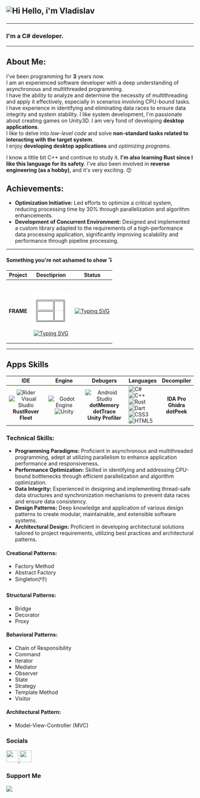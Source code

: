 ## <p align="cenet"> ![Hi](https://user-images.githubusercontent.com/18350557/176309783-0785949b-9127-417c-8b55-ab5a4333674e.gif) Hello, i'm Vladislav </p>

---

### **I'm a C# developer.**

___


## About Me:

I've been programming for **3** years now. <br>
I am an experienced software developer with a deep understanding of asynchronous and multithreaded programming. <br>
I have the ability to analyze and determine the necessity of multithreading and apply it effectively, especially in scenarios involving CPU-bound tasks. <br>
I have experience in identifying and eliminating data races to ensure data integrity and system stability.
I like system development, I'm passionate about creating games on Unity3D.
I am very fond of developing **desktop applications**.
<br>
I like to delve into *low-level code* and solve **non-standard tasks related to interacting with the target system**.
<br>
I enjoy **developing desktop applications** and *optimizing programs*.


I know a little bit C++ and continue to study it. **I'm also learning Rust since I like this language for its safety**.
I've also been involved in **reverse engineering (as a hobby)**, and it's very exciting. 😊

## Achievements:

- **Optimization Initiative:** Led efforts to optimize a critical system, reducing processing time by 30% through parallelization and algorithm enhancements.
- **Development of Concurrent Environment:** Designed and implemented a custom library adapted to the requirements of a high-performance data processing application, significantly improving scalability and performance through pipeline processing.




___

#### Something you're not ashamed to show ↴

|             Project              |                                                                                                                                                                                                      Desctiprion                                                                                                                                                                                                      |                                                                                                                                  Status                                                                                                                                  |
|:--------------------------------:|:---------------------------------------------------------------------------------------------------------------------------------------------------------------------------------------------------------------------------------------------------------------------------------------------------------------------------------------------------------------------------------------------------------------------:|:------------------------------------------------------------------------------------------------------------------------------------------------------------------------------------------------------------------------------------------------------------------------:|
| <p align="center"> **FRAME**</p> | <p alight="center"><br/>  [<img src="icons/Frame.png" alt="FRAME" width="100"/>](https://github.com/0Ziver/FrameWM) <br/>[![Typing SVG](https://readme-typing-svg.herokuapp.com?font=Fira+Code&size=25&duration=1000&pause=50&color=000000&background=F900FF00&center=true&vCenter=true&multiline=true&repeat=false&random=true&width=400&height=50&lines=Functional+window+manager)](https://git.io/typing-svg) </p> | <p align="cenet"> [![Typing SVG](https://readme-typing-svg.herokuapp.com?font=Fira+Code&size=10&duration=2000&pause=200&color=000000&background=F400FF00&center=true&vCenter=true&random=true&width=70&height=100&lines=In;Development)](https://git.io/typing-svg) </p> |

___

## Apps Skills 

|                                                                                                                                                      IDE                                                                                                                                                       |                                                                                                        Engine                                                                                                         |                                                                                              Debugers                                                                                              | **Languages**                                                                                                                                                                                                                                                                                                                                                                                                                                                                                                                                                                                                                                                              |                   Decompiler                    |
|:--------------------------------------------------------------------------------------------------------------------------------------------------------------------------------------------------------------------------------------------------------------------------------------------------------------:|:---------------------------------------------------------------------------------------------------------------------------------------------------------------------------------------------------------------------:|:--------------------------------------------------------------------------------------------------------------------------------------------------------------------------------------------------:|:---------------------------------------------------------------------------------------------------------------------------------------------------------------------------------------------------------------------------------------------------------------------------------------------------------------------------------------------------------------------------------------------------------------------------------------------------------------------------------------------------------------------------------------------------------------------------------------------------------------------------------------------------------------------------|:-----------------------------------------------:|
| ![Rider](https://img.shields.io/badge/Rider-000000.svg?style=for-the-badge&logo=Rider&logoColor=white&color=black&labelColor=crimson)<br/>![Visual Studio](https://img.shields.io/badge/Visual%20Studio-5C2D91.svg?style=for-the-badge&logo=visual-studio&logoColor=white) <br/> **RustRover** <br/> **Fleet** | ![Godot Engine](https://img.shields.io/badge/GODOT-%23FFFFFF.svg?style=for-the-badge&logo=godot-engine)<br/>![Unity](https://img.shields.io/badge/unity-%23000000.svg?style=for-the-badge&logo=unity&logoColor=white) | ![Android Studio](https://img.shields.io/badge/Android%20Studio-3DDC84.svg?style=for-the-badge&logo=android-studio&logoColor=white)<br/> **dotMemory** <br/> **dotTrace** <br/> **Unity Profiler** | ![C#](https://img.shields.io/badge/c%23-%23239120.svg?style=for-the-badge&logo=csharp&logoColor=white)<br/>![C++](https://img.shields.io/badge/c++-%2300599C.svg?style=for-the-badge&logo=c%2B%2B&logoColor=white) <br/>![Rust](https://img.shields.io/badge/rust-%23000000.svg?style=for-the-badge&logo=rust&logoColor=white) <br/>![Dart](https://img.shields.io/badge/dart-%230175C2.svg?style=for-the-badge&logo=dart&logoColor=white)    <br/> ![CSS3](https://img.shields.io/badge/css3-%231572B6.svg?style=for-the-badge&logo=css3&logoColor=white) <br/> ![HTML5](https://img.shields.io/badge/html5-%23E34F26.svg?style=for-the-badge&logo=html5&logoColor=white) | **IDA Pro** <br/> **Ghidra**  <br/> **dotPeek** |

### Technical Skills:
- **Programming Paradigms:** Proficient in asynchronous and multithreaded programming, adept at utilizing parallelism to enhance application performance and responsiveness.
- **Performance Optimization:** Skilled in identifying and addressing CPU-bound bottlenecks through efficient parallelization and algorithm optimization.
- **Data Integrity:** Experienced in designing and implementing thread-safe data structures and synchronization mechanisms to prevent data races and ensure data consistency.
- **Design Patterns:** Deep knowledge and application of various design patterns to create modular, maintainable, and extensible software systems.
- **Architectural Design:** Proficient in developing architectural solutions tailored to project requirements, utilizing best practices and architectural patterns.

#### Creational Patterns:
- Factory Method
- Abstract Factory
- Singleton(👎)

#### Structural Patterns:
- Bridge
- Decorator
- Proxy

#### Behavioral Patterns:
- Chain of Responsibility
- Command
- Iterator
- Mediator
- Observer
- State
- Strategy
- Template Method
- Visitor

#### Architectural Pattern:
- Model-View-Controller (MVC)
### Socials

<p align="left"> <a href="https://www.github.com/0Ziver" target="_blank" rel="noreferrer"> <picture> <source media="(prefers-color-scheme: dark)" srcset="https://raw.githubusercontent.com/danielcranney/readme-generator/main/public/icons/socials/github-dark.svg" /> <source media="(prefers-color-scheme: light)" srcset="https://raw.githubusercontent.com/danielcranney/readme-generator/main/public/icons/socials/github.svg" /> <img src="https://raw.githubusercontent.com/danielcranney/readme-generator/main/public/icons/socials/github.svg" width="32" height="32" /> </picture> </a>
<a href="https://www.linkedin.com/in/0ziver" target="_blank" rel="noreferrer"> <picture> <source media="(prefers-color-scheme: dark)" srcset="https://raw.githubusercontent.com/danielcranney/readme-generator/main/public/icons/socials/linkedin-dark.svg" /> <source media="(prefers-color-scheme: light)" srcset="https://raw.githubusercontent.com/danielcranney/readme-generator/main/public/icons/socials/linkedin.svg" /> <img src="https://raw.githubusercontent.com/danielcranney/readme-generator/main/public/icons/socials/linkedin.svg" width="32" height="32" /> </picture> </a></p>

### Support Me

<p align="left">
<a href="https://www.buymeacoffee.com/0ziver"><img src="https://cdn.buymeacoffee.com/buttons/v2/default-yellow.png" width="150"/></a></li>
</p>


